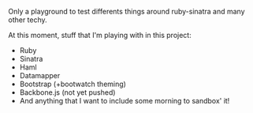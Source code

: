 Only a playground to test differents things around ruby-sinatra and many other techy.

At this moment, stuff that I'm playing with in this project:

- Ruby
- Sinatra
- Haml
- Datamapper
- Bootstrap (+bootwatch theming)
- Backbone.js (not yet pushed)
- And anything that I want to include some morning to sandbox' it!

